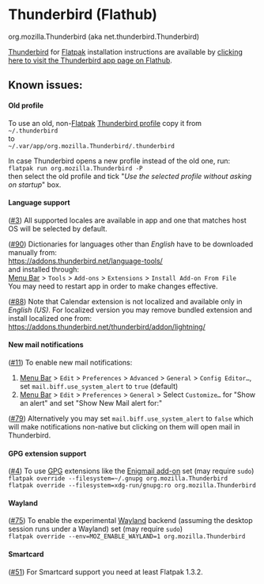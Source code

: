 # Thunderbird (Flathub)
org.mozilla.Thunderbird (aka net.thunderbird.Thunderbird)

[Thunderbird](https://www.thunderbird.net/) for [Flatpak](https://flatpak.org/) installation instructions are available by [clicking here to visit the Thunderbird app page on Flathub](https://flathub.org/apps/details/org.mozilla.Thunderbird).

## Known issues:

#### Old profile
To use an old, non-[Flatpak](https://flatpak.org/) [Thunderbird profile](https://support.mozilla.org/kb/profiles-where-thunderbird-stores-user-data) copy it from<br>
`~/.thunderbird`<br>
to<br>
`~/.var/app/org.mozilla.Thunderbird/.thunderbird`

In case Thunderbird opens a new profile instead of the old one, run:<br>
`flatpak run org.mozilla.Thunderbird -P`<br>
then select the old profile and tick "*Use the selected profile without asking on startup*" box.

#### Language support
([#3](https://github.com/flathub/org.mozilla.Thunderbird/issues/3)) All supported locales are available in app and one that matches host OS will be selected by default.

([#90](https://github.com/flathub/org.mozilla.Thunderbird/issues/90)) Dictionaries for languages other than *English* have to be downloaded manually from:<br>
https://addons.thunderbird.net/language-tools/<br>
and installed through:<br>
[Menu Bar](https://support.mozilla.org/kb/display-thunderbird-menus-and-toolbar) > `Tools` > `Add-ons` > `Extensions` > `Install Add-on From File`<br>
You may need to restart app in order to make changes effective.

([#88](https://github.com/flathub/org.mozilla.Thunderbird/issues/88)) Note that Calendar extension is not localized and available only in *English (US)*. For localized version you may remove bundled extension and install localized one from:<br>
https://addons.thunderbird.net/thunderbird/addon/lightning/

#### New mail notifications
([#11](https://github.com/flathub/org.mozilla.Thunderbird/issues/11#issuecomment-531987872)) To enable new mail notifications:<br>
1. [Menu Bar](https://support.mozilla.org/kb/display-thunderbird-menus-and-toolbar) > `Edit` > `Preferences` > `Advanced` > `General` > `Config Editor…`, set `mail.biff.use_system_alert` to `true` (default)<br>
1. [Menu Bar](https://support.mozilla.org/kb/display-thunderbird-menus-and-toolbar) > `Edit` > `Preferences` > `General` > Select `Customize…` for "Show an alert" and set "Show New Mail alert for:"

([#79](https://github.com/flathub/org.mozilla.Thunderbird/issues/79#issuecomment-534298255)) Alternatively you may set `mail.biff.use_system_alert` to `false` which will make notifications non-native but clicking on them will open mail in Thunderbird.

#### GPG extension support
([#4](https://github.com/flathub/org.mozilla.Thunderbird/issues/4)) To use [GPG](https://gnupg.org/) extensions like the [Enigmail add-on](https://addons.thunderbird.net/addon/enigmail/) set (may require `sudo`)<br>
`flatpak override --filesystem=~/.gnupg org.mozilla.Thunderbird`<br>
`flatpak override --filesystem=xdg-run/gnupg:ro org.mozilla.Thunderbird`

#### Wayland
([#75](https://github.com/flathub/org.mozilla.Thunderbird/issues/75)) To enable the experimental [Wayland](https://wayland.freedesktop.org/) backend (assuming the desktop session runs under a Wayland) set (may require `sudo`)<br>
`flatpak override --env=MOZ_ENABLE_WAYLAND=1 org.mozilla.Thunderbird`

#### Smartcard
([#51](https://github.com/flathub/org.mozilla.Thunderbird/issues/51)) For Smartcard support you need at least Flatpak 1.3.2.
